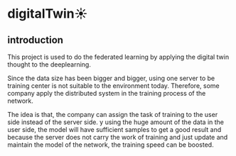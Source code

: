 # digitalTwin:sunny:

## introduction
This project is used to do the federated learning by applying the digital twin thought to the deeplearning.

Since the data size has been bigger and bigger, using one server to be training center is not suitable to the environment today. Therefore, some company apply the distributed system in the training process of the network.

The idea is that, the company can assign the task of training to the user side instead of the server side. y using the huge amount of the data in the user side, the model will have sufficient samples to get a good result and because the server does not carry the work of training and just update and maintain the model of the network, the training speed can be boosted.
